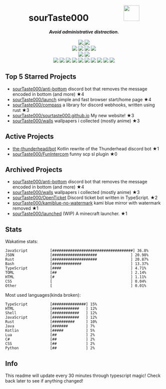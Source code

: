 <!-- deno-fmt-ignore-file -->
<h1 align="center">sourTaste000&emsp;&emsp;&emsp;&emsp;<img src="https://avatars.githubusercontent.com/u/47074495" width="50px"></h1>
<div align="center">
  <b><i>Avoid administrative distraction.</i></b>
  <br />
  <br />
  <a href="https://heartbeat.sourtaste000.dev">
    <img src="https://img.shields.io/badge/dynamic/json?color=ffbeef&label=Last%20seen&query=last_beat_formatted&suffix=%20ago&url=https%3A%2F%2Fheartbeat.sourtaste000.dev%2Fapi%2Fstats" />
  </a>
  <img src="https://img.shields.io/badge/Discord-sourTaste000%232391-ffb4ed?labelColor=4c566a&logo=Discord" />
  <br />
  <img src="https://img.shields.io/badge/-Vim-%23ffaaea?logo=Vim&labelColor=4c566a" />
  <img src="https://img.shields.io/badge/-CLion-%23f69ee1?logo=CLion&labelColor=4c566a" />
  <img src="https://img.shields.io/badge/-IntellJ IDEA-%23ffc9e5?logo=IntelliJIDEA&labelColor=4c566a" />
  <img src="https://img.shields.io/badge/-Visual Studio Code-%23f4d3d5?logo=VisualStudioCode&labelColor=4c566a" />
  <br />
  <img src="https://img.shields.io/badge/-macOS-%23e9d3d0?logo=macOS&labelColor=4c566a" />
  <img src="https://img.shields.io/badge/-Linux-%23ec91d8?logo=Linux&labelColor=4c566a" />
  <br />
<img src="https://img.shields.io/badge/-TypeScript-fec89a" />
<img src="https://img.shields.io/badge/-HTML-d8e2dc" />
<img src="https://img.shields.io/badge/-Rust-fec5bb" />
<img src="https://img.shields.io/badge/-other-fcd5ce" />
<img src="https://img.shields.io/badge/-Shell-e8e8e4" />
<img src="https://img.shields.io/badge/-JavaScript-ffe5d9" />
<img src="https://img.shields.io/badge/-Java-ece4db" />
<img src="https://img.shields.io/badge/-Kotlin-f8edeb" />
<img src="https://img.shields.io/badge/-Swift-fae1dd" />
<img src="https://img.shields.io/badge/-CSS-ffd7ba" />
  <br />
</div>

## Top 5 Starred Projects

- [sourTaste000/anti-bottom](https://github.com/sourTaste000/anti-bottom) discord bot that removes the message encoded in bottom (and more) ★4
- [sourTaste000/launch](https://github.com/sourTaste000/launch) simple and fast browser start/home page ★4
- [sourTaste000/compass](https://github.com/sourTaste000/compass) a library for discord webhooks, written using rust ★3
- [sourTaste000/sourtaste000.github.io](https://github.com/sourTaste000/sourtaste000.github.io) My new website! ★3
- [sourTaste000/walls](https://github.com/sourTaste000/walls) wallpapers i collected (mostly anime) ★3

## Active Projects

- [the-thunderhead/bot](https://github.com/the-thunderhead/bot) Kotlin rewrite of the Thunderhead discord bot ★1
- [sourTaste000/FunIntercom](https://github.com/sourTaste000/FunIntercom) funny scp sl plugin ★0

## Archived Projects

- [sourTaste000/anti-bottom](https://github.com/sourTaste000/anti-bottom) discord bot that removes the message encoded in bottom (and more) ★4
- [sourTaste000/walls](https://github.com/sourTaste000/walls) wallpapers i collected (mostly anime) ★3
- [sourTaste000/OpenTicket](https://github.com/sourTaste000/OpenTicket) Discord ticket bot written in TypeScript. ★2
- [sourTaste000/kamiblue-no-watermark](https://github.com/sourTaste000/kamiblue-no-watermark) kami blue mirror with watermark removed ★1
- [sourTaste000/launched](https://github.com/sourTaste000/launched) (WIP) A minecraft launcher. ★1

## Stats

Wakatime stats:
```
JavaScript          [####################################] 36.8%
JSON                [####################               ] 20.98%
Rust                [####################               ] 20.87%
Bash                [#############                      ] 13.37%
TypeScript          [####                               ] 4.71%
TOML                [##                                 ] 2.14%
HTML                [#                                  ] 1.11%
CSS                 [                                   ] 0.04%
Other               [                                   ] 0.01%
```

Most used languages(kinda broken):
```
TypeScript          [###############] 15%
HTML                [############   ] 12%
Shell               [############   ] 12%
JavaScript          [############   ] 12%
Rust                [##########     ] 10%
Java                [#######        ] 7%
Kotlin              [#####          ] 5%
Lua                 [##             ] 2%
C#                  [##             ] 2%
CSS                 [##             ] 2%
Python              [##             ] 2%
```

## Info

This readme will update every 30 minutes through typescript magic! Check back later to see if anything changed!
